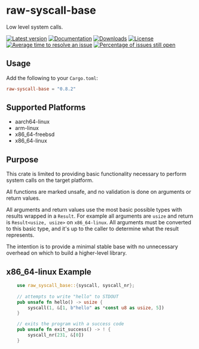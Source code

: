 # raw-syscall-base
Low level system calls.

[![Latest version](https://img.shields.io/crates/v/raw-syscall-base.svg)](https://crates.io/crates/raw-syscall-base)
[![Documentation](https://docs.rs/raw-syscall-base/badge.svg)](https://docs.rs/raw-syscall-base)
[![Downloads](https://img.shields.io/crates/d/raw-syscall-base.svg)](https://crates.io/crates/raw-syscall-base)
[![License](https://img.shields.io/crates/l/raw-syscall-base.svg)](LICENSE.md)
[![Average time to resolve an issue](http://isitmaintained.com/badge/resolution/rvlzzr/raw-syscall-base.svg)](http://isitmaintained.com/project/rvlzzr/raw-syscall-base "Average time to resolve an issue")
[![Percentage of issues still open](http://isitmaintained.com/badge/open/rvlzzr/raw-syscall-base.svg)](http://isitmaintained.com/project/rvlzzr/raw-syscall-base "Percentage of issues still open")

## Usage
Add the following to your `Cargo.toml`:
```toml
raw-syscall-base = "0.8.2"
```

## Supported Platforms
* aarch64-linux
* arm-linux
* x86_64-freebsd
* x86_64-linux

## Purpose
This crate is limited to providing basic functionality necessary to perform system calls on the target platform.

All functions are marked unsafe, and no validation is done on arguments or return values.

All arguments and return values use the most basic possible types with results wrapped in a `Result`. For example all arguments are `usize` and return is `Result<usize, usize>` on `x86_64-linux`. All arguments must be converted to this basic type, and it's up to the caller to determine what the result represents.

The intention is to provide a minimal stable base with no unnecessary overhead on which to build a higher-level library.

## x86_64-linux Example
```rust
    use raw_syscall_base::{syscall, syscall_nr};
    
    // attempts to write "hello" to STDOUT
    pub unsafe fn hello() -> usize {
        syscall(1, &[1, b"hello" as *const u8 as usize, 5])
    }

    // exits the program with a success code 
    pub unsafe fn exit_success() -> ! {
        syscall_nr(231, &[0])
    }
```
